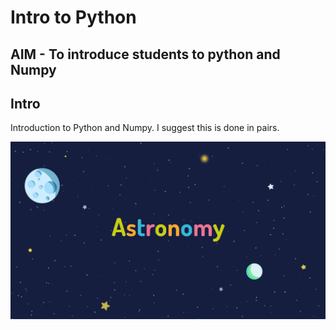 # Intro to Python

## AIM - To introduce students to python and Numpy

## Intro

Introduction to Python and Numpy. I suggest this is done in pairs.

![AstroWelcome](/DesignAssets/Images/BackgroundText1@0.5x.png)
